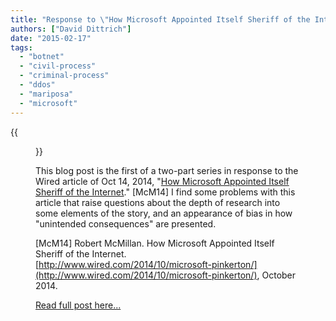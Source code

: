 ```yaml
---
title: "Response to \"How Microsoft Appointed Itself Sheriff of the Internet\" (Part 1)"
authors: ["David Dittrich"]
date: "2015-02-17"
tags: 
  - "botnet"
  - "civil-process"
  - "criminal-process"
  - "ddos"
  - "mariposa"
  - "microsoft"
---
```

{{<figure src="images/banner.png" alt="Banner" width="50%">}}

This blog post is the first of a two-part series in response to the Wired article of Oct 14, 2014, "[How Microsoft Appointed Itself Sheriff of the Internet](http://www.wired.com/2014/10/microsoft-pinkerton/)." \[McM14\] I find some problems with this article that raise questions about the depth of research into some elements of the story, and an appearance of bias in how "unintended consequences" are presented.  
  
\[McM14\] Robert McMillan. How Microsoft Appointed Itself Sheriff of the Internet. [http://www.wired.com/2014/10/microsoft-pinkerton/](http://www.wired.com/2014/10/microsoft-pinkerton/), October 2014. 
  
[Read full post here...](https://staff.washington.edu/dittrich/home/blog/wired-response-p1.html)

